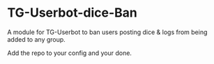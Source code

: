 # TG-Userbot-dice-Ban
A module for TG-Userbot to ban users posting dice & logs from being added to any group.


Add the repo to your config and your done.
